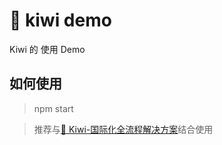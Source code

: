 # 🐤 kiwi demo

Kiwi 的 使用 Demo

## 如何使用

> npm start

> 推荐与[🐤 Kiwi-国际化全流程解决方案](https://github.com/nefe/kiwi)结合使用
